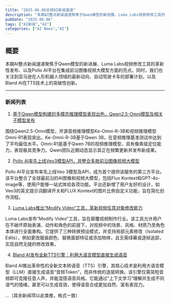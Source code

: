 ```yaml
---
title: "2025.06.06全球AI新闻速递"
description: "本期AI整点新闻速递聚焦于Qwen模型的新进展、Luma Labs视频修改工具的革新性发布、以及Pollo AI平台在集成前沿图像视频大模型方面的亮点。同时，我们也关注到亚马逊在人形机器人领域的最新动向、自动驾驶卡车的部署计划，以及Bland AI在TTS技术上的突破性创新。"
pubDate: "2025-06-06"
tags: ["AI新闻","AI"]
categories: ["AI News","AI"]
---
```

## 概要

本期AI整点新闻速递聚焦于Qwen模型的新进展、Luma Labs视频修改工具的革新性发布、以及Pollo AI平台在集成前沿图像视频大模型方面的亮点。同时，我们也关注到亚马逊在人形机器人领域的最新动向、自动驾驶卡车的部署计划，以及Bland AI在TTS技术上的突破性创新。

---

### 新闻列表

1. [基于Qwen模型构建的多模态推理模型表现出色，Qwen2.5-Omni模型及相关子模型发布](https://x.com/mervenoyann/status/1930633229037441203)

围绕Qwen2.5-Omni模型，开源音频推理模型Ke-Omni-R-3B和视频推理模型Omni-R1表现突出。Ke-Omni-R-3B基于Qwen 3B，在音频推理基准测试中达到了平均最佳水平。Omni-R1是基于Qwen 7B的视频推理模型，具有像素级定位能力，表现极具竞争力。Qwen团队近期动态显示其正在频繁更新并发布新成果。

2. [Pollo AI率先上线Veo3模型API，并整合多款前沿图像视频大模型](https://x.com/imxiaohu/status/1930608237629600180)

Pollo AI平台宣布率先上线Veo 3模型及API，成为首个提供该服务的第三方平台。该平台整合了全球最前沿的AI图像和视频大模型，包括Flux Kontext和GPT-4o-image等，使用户能够一站式体验各项功能。平台还新增了用户友好的设计，如Veo3的英文提示词翻译开关和FLUX Kontext的图片比例自定义功能，旨在简化创作流程。

3. [Luma Labs推出“Modify Video”工具，革新视频任意对象修改能力](https://x.com/imxiaohu/status/1930562834217554421)

Luma Labs发布“Modify Video”工具，旨在颠覆视频制作行业。该工具允许用户在不破坏原始表演、动作和角色的前提下，对视频中的场景、风格、材质乃至角色本体进行全面重构。它提供了三种转换预设模式，并支持局部元素修改（Isolated Edits），例如更改服装颜色、替换面部特征或添加物体，且无需绿幕或逐帧追踪，实现自然无缝的修改效果。

4. [Bland AI发布全新TTS引擎：利用大语言模型直接生成语音](https://x.com/imxiaohu/status/1930463222513254770)

Bland AI推出革命性的全新文本转语音（TTS）引擎，其核心技术是利用大语言模型（LLM）直接生成语音“音频Token”，而非传统的逐层转换。该引擎仅需简短音频即可克隆任意人声，并能混搭语音风格。它能通过“上下文学习”理解并生成不同语气的情绪，甚至可以生成音效，使得语音合成更加自然、富有表现力。

...（其余新闻项以此类推，格式一致）